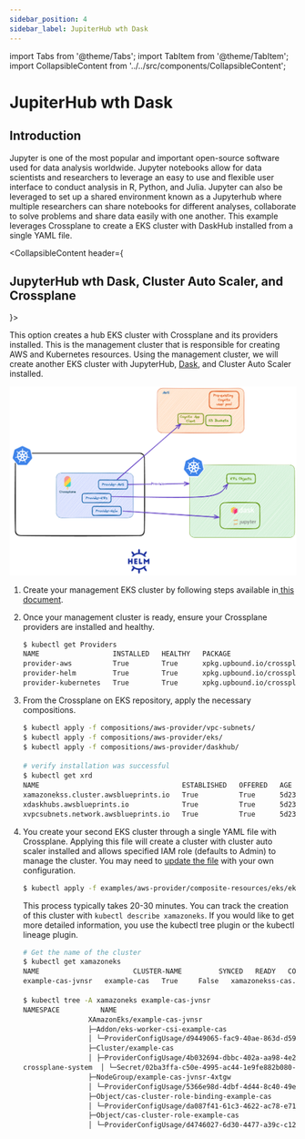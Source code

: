 ```yaml
---
sidebar_position: 4
sidebar_label: JupiterHub wth Dask
---
```

import Tabs from '@theme/Tabs';
import TabItem from '@theme/TabItem';
import CollapsibleContent from '../../src/components/CollapsibleContent';

# JupiterHub wth Dask

## Introduction

Jupyter is one of the most popular and important open-source software used for data analysis worldwide. Jupyter notebooks allow for data scientists and researchers to leverage an easy to use and flexible user interface to conduct analysis in R, Python, and Julia. Jupyter can also be leveraged to set up a shared environment known as a Jupyterhub where multiple researchers can share notebooks for different analyses, collaborate to solve problems and share data easily with one another. 
This example leverages Crossplane to create a EKS cluster with DaskHub installed from a single YAML file.

<CollapsibleContent header={<h2><span>JupyterHub wth Dask, Cluster Auto Scaler, and Crossplane</span></h2>}>

This option creates a hub EKS cluster with Crossplane and its providers installed. This is the management cluster that is responsible for creating AWS and Kubernetes resources.
Using the management cluster, we will create another EKS cluster with JupyterHub, [Dask](https://www.dask.org/), and Cluster Auto Scaler installed.

![img.png](img/daskhub-diagram.png)

1. Create your management EKS cluster by following steps available in[ this document](https://github.com/awslabs/crossplane-on-eks/tree/main/bootstrap/terraform#how-to-deploy).

2. Once your management cluster is ready, ensure your Crossplane providers are installed and healthy. 
    ```bash
    $ kubectl get Providers
    NAME                  INSTALLED   HEALTHY   PACKAGE                                                         AGE
    provider-aws          True        True      xpkg.upbound.io/crossplane-contrib/provider-aws:v0.39.0         89d
    provider-helm         True        True      xpkg.upbound.io/crossplane-contrib/provider-helm:v0.14.0        6d
    provider-kubernetes   True        True      xpkg.upbound.io/crossplane-contrib/provider-kubernetes:v0.7.0   6d
    ```

3. From the Crossplane on EKS repository, apply the necessary compositions. 
    ```bash
    $ kubectl apply -f compositions/aws-provider/vpc-subnets/
    $ kubectl apply -f compositions/aws-provider/eks/
    $ kubectl apply -f compositions/aws-provider/daskhub/
    
    # verify installation was successful
    $ kubectl get xrd
    NAME                                   ESTABLISHED   OFFERED   AGE
    xamazonekss.cluster.awsblueprints.io   True          True      5d23h
    xdaskhubs.awsblueprints.io             True          True      5d23h
    xvpcsubnets.network.awsblueprints.io   True          True      5d23h    
    ```

4. You create your second EKS cluster through a single YAML file with Crossplane. Applying this file will create a cluster with cluster auto scaler installed and allows specified IAM role (defaults to Admin) to manage the cluster. You may need to [update the file](https://github.com/awslabs/crossplane-on-eks/blob/main/examples/aws-provider/composite-resources/eks/eks-cas-claim.yaml) with your own configuration.

    ```bash
    $ kubectl apply -f examples/aws-provider/composite-resources/eks/eks-cas-claim.yaml
    ```
    This process typically takes 20-30 minutes. You can track the creation of this cluster with `kubectl describe xamazoneks`. If you would like to get more detailed information, you use the kubectl tree plugin or the kubectl lineage plugin. 

    ```bash
    # Get the name of the cluster
    $ kubectl get xamazoneks
    NAME                       CLUSTER-NAME         SYNCED   READY   COMPOSITION                                AGE
    example-cas-jvnsr   example-cas   True     False   xamazonekss-cas.cluster.awsblueprints.io   3m4s

    $ kubectl tree -A xamazoneks example-cas-jvnsr
    NAMESPACE          NAME                                                              READY  REASON       AGE
                    XAmazonEks/example-cas-jvnsr                                       False  Creating     30m
                    ├─Addon/eks-worker-csi-example-cas                                 False  Unavailable  10m
                    │ └─ProviderConfigUsage/d9449065-fac9-40ae-863d-d5914f895df9      -                   10m
                    ├─Cluster/example-cas                                              True   Available    30m
                    │ ├─ProviderConfigUsage/4b032694-dbbc-402a-aa98-4e2c8a7fc9fb      -                   20m
    crossplane-system  │ └─Secret/02ba3ffa-c50e-4995-ac44-1e9fe882b080-eks-cluster-conn  -                   20m
                    ├─NodeGroup/example-cas-jvnsr-4xtgw                                True   Available    30m
                    │ └─ProviderConfigUsage/5366e98d-4dbf-4d44-8c40-49e05349511c      -                   20m
                    ├─Object/cas-cluster-role-binding-example-cas                      True   Available    30m
                    │ └─ProviderConfigUsage/da087f41-61c3-4622-ac78-e717bea6e2d5      -                   30m
                    ├─Object/cas-cluster-role-example-cas                              True   Available    30m
                    │ └─ProviderConfigUsage/d4746027-6d30-4477-a39c-c12427aa399e      -                   30m

    ```


</CollapsibleContent>

